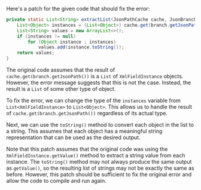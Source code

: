 Here's a patch for the given code that should fix the error:
```java
private static List<String> extractList(JsonPathCache cache, JsonBranch branch) {
    List<Object> instances = (List<Object>) cache.get(branch.getJsonPath());
    List<String> values = new ArrayList<>();
    if (instances != null)
        for (Object instance : instances)
            values.add(instance.toString());
    return values;
}
```
The original code assumes that the result of `cache.get(branch.getJsonPath())` is a `List` of `XmlFieldInstance` objects. However, the error message suggests that this is not the case. Instead, the result is a `List` of some other type of object.

To fix the error, we can change the type of the `instances` variable from `List<XmlFieldInstance>` to `List<Object>`. This allows us to handle the result of `cache.get(branch.getJsonPath())` regardless of its actual type.

Next, we can use the `toString()` method to convert each object in the list to a string. This assumes that each object has a meaningful string representation that can be used as the desired output.

Note that this patch assumes that the original code was using the `XmlFieldInstance.getValue()` method to extract a string value from each instance. The `toString()` method may not always produce the same output as `getValue()`, so the resulting list of strings may not be exactly the same as before. However, this patch should be sufficient to fix the original error and allow the code to compile and run again.